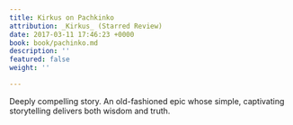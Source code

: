 ```yaml
---
title: Kirkus on Pachkinko
attribution: _Kirkus_ (Starred Review)
date: 2017-03-11 17:46:23 +0000
book: book/pachinko.md
description: ''
featured: false
weight: ''

---
```

Deeply compelling story. An old-fashioned epic whose simple, captivating storytelling delivers both wisdom and truth.